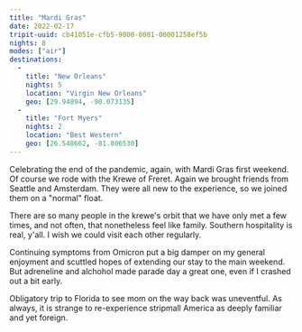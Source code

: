 ```yaml
---
title: "Mardi Gras"
date: 2022-02-17
tripit-uuid: cb41051e-cfb5-9000-0001-00001258ef5b
nights: 8
modes: ["air"]
destinations:
  -
    title: "New Orleans"
    nights: 5
    location: "Virgin New Orleans"
    geo: [29.94894, -90.073135]
  -
    title: "Fort Myers"
    nights: 2
    location: "Best Western"
    geo: [26.548662, -81.806530]
---
```


Celebrating the end of the pandemic, again, with Mardi Gras first weekend. Of course we rode with the Krewe of Freret. Again we brought friends from Seattle and Amsterdam. They were all new to the experience, so we joined them on a "normal" float.

There are so many people in the krewe's orbit that we have only met a few times, and not often, that nonetheless feel like family. Southern hospitality is real, y'all. I wish we could visit each other regularly.

Continuing symptoms from Omicron put a big damper on my general enjoyment and scuttled hopes of extending our stay to the main weekend. But adreneline and alchohol made parade day a great one, even if I crashed out a bit early.

Obligatory trip to Florida to see mom on the way back was uneventful. As always, it is strange to re-experience stripmall America as deeply familiar and yet foreign.
